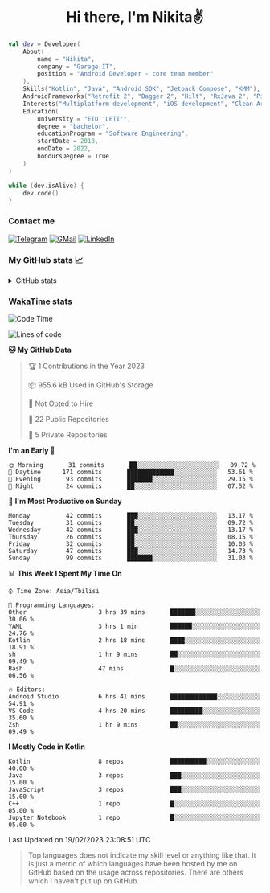 <h1 align="center">
Hi there, I'm Nikita✌️
</h1>

```kotlin
val dev = Developer(
    About(
        name = "Nikita",
        company = "Garage IT",
        position = "Android Developer - core team member"
    ),
    Skills("Kotlin", "Java", "Android SDK", "Jetpack Compose", "KMM"),
    AndroidFrameworks("Retrofit 2", "Dagger 2", "Hilt", "RxJava 2", "Picasso", "Kotlin Coroutines"),
    Interests("Multiplatform development", "iOS development", "Clean Architecture"),
    Education(
        university = "ETU 'LETI'",
        degree = "bachelor",
        educationProgram = "Software Engineering",
        startDate = 2018,
        endDate = 2022,
        honoursDegree = True
    )
)

while (dev.isAlive) {
    dev.code()
}
```

### Contact me

[![Telegram](https://img.shields.io/badge/Telegram-white?style=for-the-badge&logo=telegram&logoColor=29e9ea)](https://t.me/po4yka)
[![GMail](https://img.shields.io/badge/Gmail-white?style=for-the-badge&logo=gmail&logoColor=d14836)](mailto:pochaev.nik@gmail.com)
[![LinkedIn](https://img.shields.io/badge/linkedin%20-white.svg?&style=for-the-badge&logo=linkedin&logoColor=%230077B5)](https://www.linkedin.com/in/nikita-pochaev-415b5a1a1)

### My GitHub stats 📈

<details>
  <summary>GitHub stats</summary>
  <p align="center">
    <img src="https://github-readme-stats.vercel.app/api?username=po4yka&show_icons=true&theme=dark" />
  </p>
</details>

### WakaTime stats

<!--START_SECTION:waka-->
![Code Time](http://img.shields.io/badge/Code%20Time-3%2C619%20hrs%2059%20mins-blue)

![Lines of code](https://img.shields.io/badge/From%20Hello%20World%20I%27ve%20Written--848%20Thousand%20lines%20of%20code-blue)

**🐱 My GitHub Data** 

> 🏆 1 Contributions in the Year 2023
 > 
> 📦 955.6 kB Used in GitHub's Storage 
 > 
> 🚫 Not Opted to Hire
 > 
> 📜 22 Public Repositories 
 > 
> 🔑 5 Private Repositories  
 > 
**I'm an Early 🐤** 

```text
🌞 Morning       31 commits       ██░░░░░░░░░░░░░░░░░░░░░░░   09.72 % 
🌆 Daytime      171 commits       █████████████░░░░░░░░░░░░   53.61 % 
🌃 Evening       93 commits       ███████░░░░░░░░░░░░░░░░░░   29.15 % 
🌙 Night         24 commits       ██░░░░░░░░░░░░░░░░░░░░░░░   07.52 % 

```
📅 **I'm Most Productive on Sunday** 

```text
Monday          42 commits       ███░░░░░░░░░░░░░░░░░░░░░░   13.17 % 
Tuesday         31 commits       ██░░░░░░░░░░░░░░░░░░░░░░░   09.72 % 
Wednesday       42 commits       ███░░░░░░░░░░░░░░░░░░░░░░   13.17 % 
Thursday        26 commits       ██░░░░░░░░░░░░░░░░░░░░░░░   08.15 % 
Friday          32 commits       ██░░░░░░░░░░░░░░░░░░░░░░░   10.03 % 
Saturday        47 commits       ███░░░░░░░░░░░░░░░░░░░░░░   14.73 % 
Sunday          99 commits       ███████░░░░░░░░░░░░░░░░░░   31.03 % 

```


📊 **This Week I Spent My Time On** 

```text
⌚︎ Time Zone: Asia/Tbilisi

💬 Programming Languages: 
Other                    3 hrs 39 mins       ███████░░░░░░░░░░░░░░░░░░   30.06 % 
YAML                     3 hrs 1 min         ██████░░░░░░░░░░░░░░░░░░░   24.76 % 
Kotlin                   2 hrs 18 mins       ████░░░░░░░░░░░░░░░░░░░░░   18.91 % 
sh                       1 hr 9 mins         ██░░░░░░░░░░░░░░░░░░░░░░░   09.49 % 
Bash                     47 mins             █░░░░░░░░░░░░░░░░░░░░░░░░   06.56 % 

🔥 Editors: 
Android Studio           6 hrs 41 mins       █████████████░░░░░░░░░░░░   54.91 % 
VS Code                  4 hrs 20 mins       █████████░░░░░░░░░░░░░░░░   35.60 % 
Zsh                      1 hr 9 mins         ██░░░░░░░░░░░░░░░░░░░░░░░   09.49 % 

```

**I Mostly Code in Kotlin** 

```text
Kotlin                   8 repos             ██████████░░░░░░░░░░░░░░░   40.00 % 
Java                     3 repos             ███░░░░░░░░░░░░░░░░░░░░░░   15.00 % 
JavaScript               3 repos             ███░░░░░░░░░░░░░░░░░░░░░░   15.00 % 
C++                      1 repo              █░░░░░░░░░░░░░░░░░░░░░░░░   05.00 % 
Jupyter Notebook         1 repo              █░░░░░░░░░░░░░░░░░░░░░░░░   05.00 % 

```



 Last Updated on 19/02/2023 23:08:51 UTC
<!--END_SECTION:waka-->

> Top languages does not indicate my skill level or anything like that. It is just a metric of which languages have been hosted by me on GitHub based on the usage across repositories. There are others which I haven't put up on GitHub.
